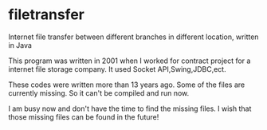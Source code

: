 # filetransfer
Internet file transfer between different branches in different location, written in Java

This program was written in 2001 when I worked for contract project for a internet file storage company. It used Socket API,Swing,JDBC,ect.

These codes were written more than 13 years ago. Some of the files are currently missing. So it can't be compiled and run now. 

I am busy now and don't have the time to find the missing files. I wish that those missing files can be found in the future!
